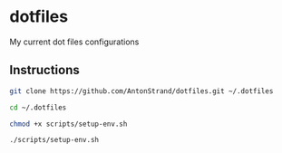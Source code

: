 # dotfiles
My current dot files configurations

## Instructions
```bash
git clone https://github.com/AntonStrand/dotfiles.git ~/.dotfiles
```

```bash
cd ~/.dotfiles
```

```bash
chmod +x scripts/setup-env.sh
```

```bash
./scripts/setup-env.sh
```

